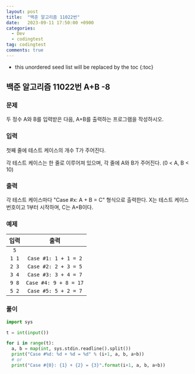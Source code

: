```yaml
---
layout: post
title:  "백준 알고리즘 11022번"
date:   2023-09-11 17:50:00 +0900
categories:
  - Dev
  - codingtest
tag: codingtest
comments: true
---
```


* this unordered seed list will be replaced by the toc
{:toc}

## 백준 알고리즘 11022번 A+B -8

### 문제

두 정수 A와 B를 입력받은 다음, A+B를 출력하는 프로그램을 작성하시오.

### 입력

첫째 줄에 테스트 케이스의 개수 T가 주어진다.  

각 테스트 케이스는 한 줄로 이루어져 있으며, 각 줄에 A와 B가 주어진다. (0 < A, B < 10)

### 출력

각 테스트 케이스마다 "Case #x: A + B = C" 형식으로 출력한다. X는 테스트 케이스 번호이고 1부터 시작하며, C는 A+B이다.

### 예제

| 입력 | 출력 |
| :--: | :--: |
| `5` |  |
| `1 1` | `Case #1: 1 + 1 = 2` |
| `2 3` | `Case #2: 2 + 3 = 5` |
| `3 4` | `Case #3: 3 + 4 = 7` |
| `9 8` | `Case #4: 9 + 8 = 17` |
| `5 2` | `Case #5: 5 + 2 = 7` |

### 풀이

```py
import sys

t = int(input())

for i in range(t):
  a, b = map(int, sys.stdin.readline().split())
  print("Case #%d: %d + %d = %d" % (i+1, a, b, a+b))
  # or
  print("Case #{0}: {1} + {2} = {3}".format(i+1, a, b, a+b))
```